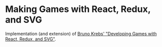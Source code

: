 # Making Games with React, Redux, and SVG

Implementation (and extension) of [Bruno Krebs' "Developing Games with React, Redux, and SVG"](https://auth0.com/blog/developing-games-with-react-redux-and-svg-part-1/).